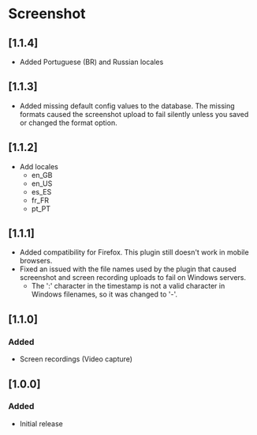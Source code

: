 # Screenshot

## [1.1.4]
- Added Portuguese (BR) and Russian locales

## [1.1.3]
- Added missing default config values to the database.
  The missing formats caused the screenshot upload to fail silently unless you saved or changed the format option.

## [1.1.2]
- Add locales
  - en_GB
  - en_US
  - es_ES
  - fr_FR
  - pt_PT

## [1.1.1]
- Added compatibility for Firefox. This plugin still doesn't work in mobile browsers.
- Fixed an issued with the file names used by the plugin that caused screenshot and screen recording uploads to fail on Windows servers.
  - The ':' character in the timestamp is not a valid character in Windows filenames, so it was changed to '-'.

## [1.1.0]

### Added
- Screen recordings (Video capture)


## [1.0.0]

### Added
- Initial release
